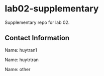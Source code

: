 # lab02-supplementary
Supplementary repo for lab 02.

## Contact Information

Name: huytran1

Name: huytrtran

Name: other
